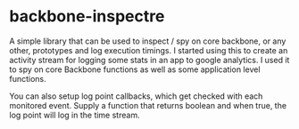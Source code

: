backbone-inspectre
==================

A simple library that can be used to inspect / spy on core backbone, or any other,
prototypes and log execution timings.
I started using this to create an activity stream for logging some
stats in an app to google analytics.  I used it to spy on core Backbone functions
as well as some application level functions.

You can also setup log point callbacks, which get checked with each monitored event.
Supply a function that returns boolean and when true, the log point will log in the
time stream.